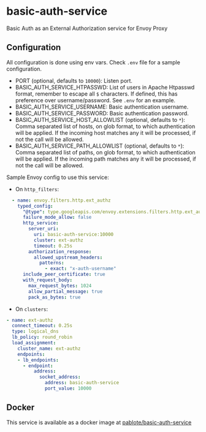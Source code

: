 # basic-auth-service

Basic Auth as an External Authorization service for Envoy Proxy

## Configuration

All configuration is done using env vars. Check `.env` file for a sample configuration.

* PORT (optional, defaults to `10000`): Listen port.
* BASIC_AUTH_SERVICE_HTPASSWD: List of users in Apache Htpasswd format, remember to escape all `$` characters. If defined, this has preference over username/password. See `.env` for an example.
* BASIC_AUTH_SERVICE_USERNAME: Basic authentication username.
* BASIC_AUTH_SERVICE_PASSWORD: Basic authentication password.
* BASIC_AUTH_SERVICE_HOST_ALLOWLIST (optional, defaults to `*`): Comma separated list of hosts, on glob format, to which authentication will be applied. If the incoming host matches any it will be processed, if not the call will be allowed.
* BASIC_AUTH_SERVICE_PATH_ALLOWLIST (optional, defaults to `*`): Comma separated list of paths, on glob format, to which authentication will be applied. If the incoming path matches any it will be processed, if not the call will be allowed.

Sample Envoy config to use this service:

* On `http_filters`:

```yaml
  - name: envoy.filters.http.ext_authz
    typed_config:
      "@type": type.googleapis.com/envoy.extensions.filters.http.ext_authz.v3.ExtAuthz
      failure_mode_allow: false
      http_service:
        server_uri:
          uri: basic-auth-service:10000
          cluster: ext-authz
          timeout: 0.25s
        authorization_response:
          allowed_upstream_headers:
            patterns:
              - exact: "x-auth-username"
      include_peer_certificate: true
      with_request_body:
        max_request_bytes: 1024
        allow_partial_message: true
        pack_as_bytes: true
```

* On `clusters`:

```yaml
- name: ext-authz
  connect_timeout: 0.25s
  type: logical_dns
  lb_policy: round_robin
  load_assignment:
    cluster_name: ext-authz
    endpoints:
    - lb_endpoints:
      - endpoint:
          address:
            socket_address:
              address: basic-auth-service
              port_value: 10000
```

## Docker

This service is available as a docker image at [pablote/basic-auth-service](https://hub.docker.com/r/pablote/basic-auth-service)
